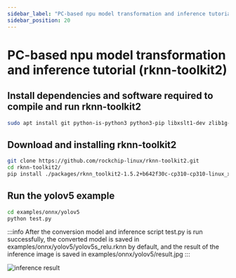```yaml
---
sidebar_label: "PC-based npu model transformation and inference tutorial (rknn-toolkit2)"
sidebar_position: 20
---
```


# PC-based npu model transformation and inference tutorial (rknn-toolkit2)

## Install dependencies and software required to compile and run rknn-toolkit2

```bash
sudo apt install git python-is-python3 python3-pip libxslt1-dev zlib1g-dev libglib2.0-dev libsm6 libgl1-mesa-glx libprotobuf-dev build-essential adb
```

## Download and installing rknn-toolkit2

```bash
git clone https://github.com/rockchip-linux/rknn-toolkit2.git
cd rknn-toolkit2/
pip install ./packages/rknn_toolkit2-1.5.2+b642f30c-cp310-cp310-linux_x86_64.whl
```

## Run the yolov5 example

<!-- :::info
This script is run on a PC emulator, if you need to debug with a board please refer to
::: -->

```bash
cd examples/onnx/yolov5
python test.py
```

:::info
After the conversion model and inference script test.py is run successfully, the converted model is saved in examples/onnx/yolov5/yolov5s_relu.rknn by default, and the result of the inference image is saved in examples/onnx/yolov5/result.jpg
:::

![inference result](/img/general-tutorial/rknn/result.webp)
